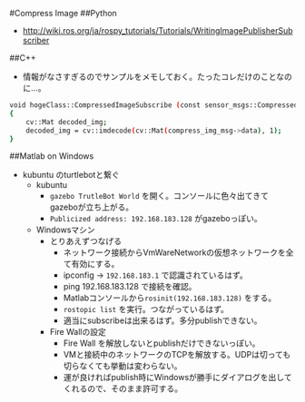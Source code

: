 #Compress Image
##Python
- http://wiki.ros.org/ja/rospy_tutorials/Tutorials/WritingImagePublisherSubscriber

##C++
- 情報がなさすぎるのでサンプルをメモしておく。たったコレだけのことなのに…。
```bash
void hogeClass::CompressedImageSubscribe (const sensor_msgs::CompressedImagePtr & compress_img_msg)
{
    cv::Mat decoded_img;
    decoded_img = cv::imdecode(cv::Mat(compress_img_msg->data), 1);
}
```

##Matlab on Windows
- kubuntu のturtlebotと繋ぐ
  - kubuntu
    - `gazebo TrutleBot World` を開く。コンソールに色々出てきてgazeboが立ち上がる。
    - `Publicized address: 192.168.183.128` がgazeboっぽい。
  - Windowsマシン
    - とりあえずつなげる
      - ネットワーク接続からVmWareNetworkの仮想ネットワークを全て有効にする。
      - ipconfig -> `192.168.183.1` で認識されているはず。
      - ping 192.168.183.128 で接続を確認。
      - Matlabコンソールから`rosinit(192.168.183.128)` をする。
      - `rostopic list` を実行。つながっているはず。
      - 適当にsubscribeは出来るはず。多分publishできない。
    - Fire Wallの設定
      - Fire Wall を解放しないとpublishだけできないっぽい。
      - VMと接続中のネットワークのTCPを解放する。UDPは切っても切らなくても挙動は変わらない。
      - 運が良ければpublish時にWindowsが勝手にダイアログを出してくれるので、そのまま許可する。
